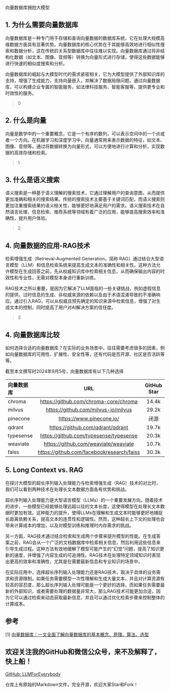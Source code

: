 向量数据库拥抱大模型

## 1. 为什么需要向量数据库

向量数据库是一种专门用于存储和查询向量数据的数据库系统，它在处理大规模高维数据方面具有显著优势。向量数据库的核心优势在于其能够高效地进行相似性搜索和数据分析，这在传统的关系型数据库中往往难以实现。向量数据库通过将非结构化数据（如文本、图像、音频等）转换为向量形式进行存储，使得这些数据能够进行快速的相似度搜索和分析。

向量数据库的崛起与大模型时代的需求紧密相关，它为大模型提供了外部知识库的支持，增强了生成能力，支持向量嵌入，并解决了数据局限问题。通过向量数据库，可以构建企业专属的智能服务，如法律科技服务、智能客服等，提供更专业和时效性的服务。

>0

## 2. 什么是向量

向量是数学中的一个重要概念，它是一个有序的数列，可以表示空间中的一个点或者一个方向。在机器学习和深度学习中，向量通常用来表示数据的特征，如文本、图像、音频等。通过将数据转换为向量形式，可以方便地进行计算和分析，实现数据的高效存储和检索。

>1


## 3. 什么是语义搜索

语义搜索是一种基于语义理解的搜索技术，它通过理解用户的查询意图，从而提供更加准确和相关的搜索结果。传统的搜索技术主要基于关键词匹配，而语义搜索则更加注重搜索结果的语义相关性，能够更好地满足用户的需求。语义搜索技术在自然语言处理、信息检索、推荐系统等领域有着广泛的应用，能够提高搜索效率和准确性，提升用户体验。

>2

## 4. 向量数据的应用-RAG技术

检索增强生成（Retrieval-Augmented Generation，简称 RAG）通过结合大型语言模型（LLM）和信息检索系统来提高生成文本的准确性和相关性。这种方法允许模型在生成回答之前，先从权威知识库中检索相关信息，从而确保输出内容的时效性和专业性，无需对模型本身进行重新训练。

RAG技术之所以重要，是因为它解决了LLM面临的一些关键挑战，例如虚假信息的提供、过时信息的生成、非权威来源的依赖以及由于术语混淆导致的不准确响应。通过引入RAG，可以从权威且预先确定的知识来源中检索信息，增强了对生成文本的控制，同时提高了用户对AI解决方案的信任度。

>3

## 4. 向量数据库比较
如何选择合适的向量数据库？在实际的业务场景中，往往需要考虑很多的因素，例如向量数据库的可用性、扩展性、安全性等，还有代码是否开源、社区是否活跃等等。

截至本文撰写时2024年9月5号，向量数据库有以下几种选择


| 向量数据库 | URL| GitHub Star|Language|
| :--- |:----:| :----: |---: |
| chroma|https://github.com/chroma-core/chroma|14.4k| Python  |
| milvus|https://github.com/milvus-io/milvus| 29.2k|Go/Python/C++ |
| pinecone|https://www.pinecone.io/|闭源|无 |
| qdrant|https://github.com/qdrant/qdrant|19.7k|Rust|
|typesense|https://github.com/typesense/typesense|20.3k|C++|
|weaviate|https://github.com/weaviate/weaviate|10.7k|Go|
|faiss|https://github.com/facebookresearch/faiss|30.3k|C++/Python/Cuda|



## 5. Long Context vs. RAG

在探讨大模型的超长序列输入处理能力与检索增强生成（RAG）技术的对比时，我们可以看到两种技术在处理长文本数据方面各有优势和挑战。

超长序列输入处理能力是大型语言模型（LLMs）的一个重要发展方向。随着技术的进步，一些模型已经能够处理远超以往的文本长度，这使得模型在处理长文本数据时更加有效。这种能力的提升，使得LLMs在理解和生成文本时能够更好地捕捉长距离依赖关系，提高文本的连贯性和逻辑性。然而，这种超长上下文的处理也会带来计算成本的增加，以及对模型训练和推理时内存需求的挑战。

另一方面，RAG技术通过结合检索和生成两个步骤来提升模型的性能。在生成答案之前，RAG会从一个广泛的文档数据库中检索相关信息，然后利用这些信息来引导生成过程。这种方法有效地缓解了模型可能产生的“幻觉”问题，提高了知识更新的速度，并增强了内容生成的可追溯性。RAG技术在处理特定领域知识时表现出更高的效率和准确性，尤其是在需要最新信息和专业知识的场景中。

在实际应用中，选择超长序列输入处理能力还是RAG技术，取决于具体的业务需求和资源限制。如果任务需要模型一次性理解和生成大量文本，并且对计算资源有较高的容忍度，那么超长序列输入处理可能是一个更好的选择。而如果任务需要最新的外部知识，或者需要处理的数据量非常大，那么RAG技术可能更加合适，因为它可以通过检索来动态获取最新信息，并且可以通过优化检索步骤来控制整体的计算成本。



## 参考

<div id="refer-anchor-1"></div>

[1] [向量数据库｜一文全面了解向量数据库的基本概念、原理、算法、选型](https://cloud.tencent.com/developer/article/2312534)


## 欢迎关注我的GitHub和微信公众号，来不及解释了，快上船！

[GitHub: LLMForEverybody](https://github.com/luhengshiwo/LLMForEverybody)

仓库上有原始的Markdown文件，完全开源，欢迎大家Star和Fork！


